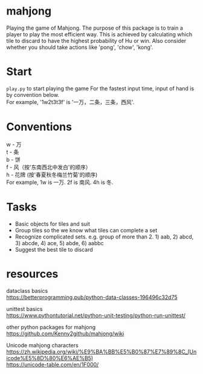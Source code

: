 # mahjong
Playing the game of Mahjong. The purpose of this package is to train a player to play the most efficient way. This is achieved by calculating which tile to discard to have the highest probability of Hu or win. Also consider whether you should take actions like 'pong', 'chow', 'kong'. 

# Start
`play.py` to start playing the game
For the fastest input time, input of hand is by convention below.  
For example, '1w2t3t3f' is '一万，二条，三条，西风'.

# Conventions
w - 万  
t - 条  
b - 饼  
f - 风（按'东南西北中发白'的顺序）  
h - 花牌 (按'春夏秋冬梅兰竹菊'的顺序)  
For example, 1w is 一万. 2f is 南风. 4h is 冬.

# Tasks
* Basic objects for tiles and suit
* Group tiles so the we know what tiles can complete a set
* Recognize complicated sets. e.g. group of more than 2. 1) aab, 2) abcd, 3) abcde, 4) ace, 5) abde, 6) aabbc
* Suggest the best tile to discard

# resources
dataclass basics  
https://betterprogramming.pub/python-data-classes-196496c32d75

unittest basics  
https://www.pythontutorial.net/python-unit-testing/python-run-unittest/

other python packages for mahjong  
https://github.com/Kenny2github/mahjong/wiki

Unicode mahjong characters  
https://zh.wikipedia.org/wiki/%E9%BA%BB%E5%B0%87%E7%89%8C_(Unicode%E5%8D%80%E6%AE%B5)  
https://unicode-table.com/en/1F000/  
